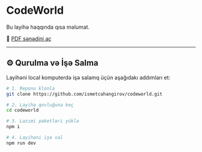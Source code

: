 # CodeWorld

Bu layihə haqqında qısa məlumat.

📄 [PDF sənədini aç](./docs/Presentation.pdf)

---

## ⚙️ Qurulma və İşə Salma

Layihəni local komputerdə işə salamq üçün aşağıdakı addımları et:

```bash
# 1. Reponu klonla
git clone https://github.com/ismetcahangirov/codeworld.git

# 2. Layihə qovluğuna keç
cd codeworld

# 3. Lazımi paketləri yüklə
npm i

# 4. Layihəni işə sal
npm run dev
```
